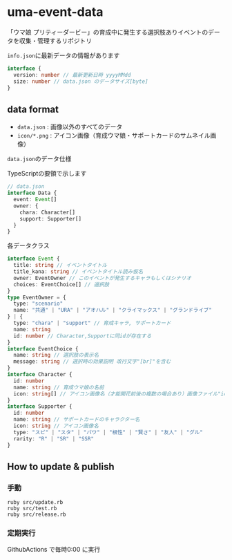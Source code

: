 # uma-event-data

「ウマ娘 プリティーダービー」の育成中に発生する選択肢ありイベントのデータを収集・管理するリポジトリ

`info.json`に最新データの情報があります  
```ts
interface {
  version: number // 最新更新日時 yyyyMMdd
  size: number // data.json のデータサイズ[byte]
}
```

## data format

- `data.json` : 画像以外のすべてのデータ
- `icon/*.png` : アイコン画像（育成ウマ娘・サポートカードのサムネイル画像）


`data.json`のデータ仕様  

TypeScriptの要領で示します

```ts
// data.json
interface Data {
  event: Event[]
  owner: {
    chara: Character[]
    support: Supporter[]
  }
}
```

各データクラス  
```ts
interface Event {
  title: string // イベントタイトル
  title_kana: string // イベントタイトル読み仮名
  owner: EventOwner // このイベントが発生するキャラもしくはシナリオ
  choices: EventChoice[] // 選択肢
}
type EventOwner = {
  type: "scenario"
  name: "共通" | "URA" | "アオハル" | "クライマックス" | "グランドライブ"
} | {
  type: "chara" | "support" // 育成キャラ, サポートカード
  name: string
  id: number // Character,Supportに同idが存在する
}
interface EventChoice {
  name: string // 選択肢の表示名
  message: string // 選択時の効果説明 改行文字"[br]"を含む
}
interface Character {
  id: number
  name: string // 育成ウマ娘の名前
  icon: string[] // アイコン画像名（才能開花前後の複数の場合あり）画像ファイル"icon/${icon[idx]}.png"参照
}
interface Supporter {
  id: number
  name: string // サポートカードのキャラクター名
  icon: string // アイコン画像名
  type: "スピ" | "スタ" | "パワ" | "根性" | "賢さ" | "友人" | "グル"
  rarity: "R" | "SR" | "SSR"
}
```

## How to update & publish
### 手動

```
ruby src/update.rb
ruby src/test.rb
ruby src/release.rb
```

### 定期実行
GithubActions で毎時0:00 に実行